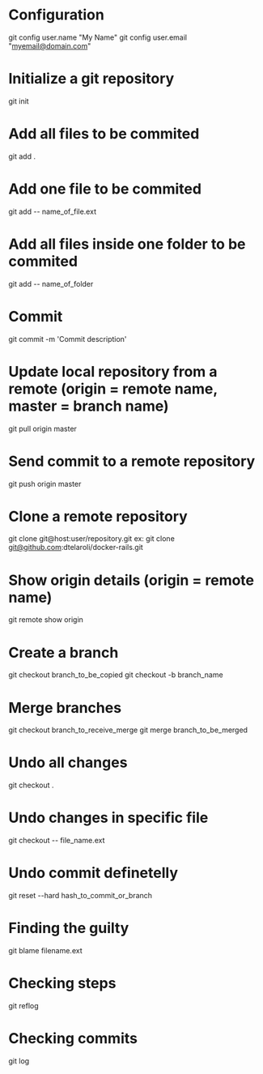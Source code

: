 # Configuration
git config user.name "My Name"
git config user.email "myemail@domain.com"

# Initialize a git repository
git init

# Add all files to be commited
git add .

# Add one file to be commited
git add -- name_of_file.ext

# Add all files inside one folder to be commited
git add -- name_of_folder

# Commit
git commit -m 'Commit description'

# Update local repository from a remote (origin = remote name, master = branch name)
git pull origin master

# Send commit to a remote repository
git push origin master

# Clone a remote repository
git clone git@host:user/repository.git
ex: git clone git@github.com:dtelaroli/docker-rails.git

# Show origin details (origin = remote name)
git remote show origin

# Create a branch
git checkout branch_to_be_copied
git checkout -b branch_name

# Merge branches
git checkout branch_to_receive_merge
git merge branch_to_be_merged

# Undo all changes
git checkout .

# Undo changes in specific file
git checkout -- file_name.ext

# Undo commit definetelly
git reset --hard hash_to_commit_or_branch

# Finding the guilty
git blame filename.ext

# Checking steps
git reflog

# Checking commits
git log